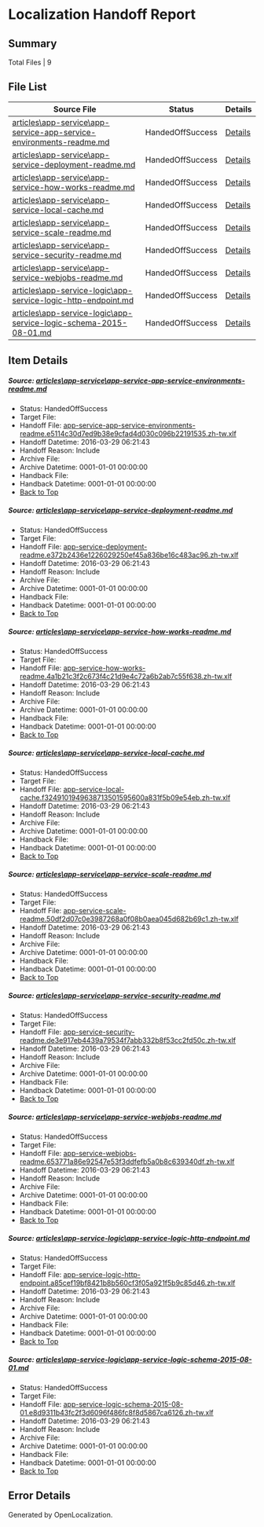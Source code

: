 # <a name='report-top'></a> Localization Handoff Report

## Summary
 Total Files | 9

## File List
 Source File | Status | Details 
 ----------- | ------ | ------- 
 [articles\app-service\app-service-app-service-environments-readme.md](https://github.com/OpenLocalizationOrg/hyperV/blob/c8ca72bbb3543be9ef16a2898293a20e43b99e5d/articles/app-service/app-service-app-service-environments-readme.md) | HandedOffSuccess | [Details](#9298667d8fb79a6c4291a6d2a29ae33226084ac3575)
 [articles\app-service\app-service-deployment-readme.md](https://github.com/OpenLocalizationOrg/hyperV/blob/c8ca72bbb3543be9ef16a2898293a20e43b99e5d/articles/app-service/app-service-deployment-readme.md) | HandedOffSuccess | [Details](#c9883d73b1c5989834e83ba7a2ca793cfd4ef042577)
 [articles\app-service\app-service-how-works-readme.md](https://github.com/OpenLocalizationOrg/hyperV/blob/c8ca72bbb3543be9ef16a2898293a20e43b99e5d/articles/app-service/app-service-how-works-readme.md) | HandedOffSuccess | [Details](#7baf00cc3cd5f8c78686d7b20f502935e85c85eb579)
 [articles\app-service\app-service-local-cache.md](https://github.com/OpenLocalizationOrg/hyperV/blob/c8ca72bbb3543be9ef16a2898293a20e43b99e5d/articles/app-service/app-service-local-cache.md) | HandedOffSuccess | [Details](#21a18a6b32e445929885e6db10c04945abaae257580)
 [articles\app-service\app-service-scale-readme.md](https://github.com/OpenLocalizationOrg/hyperV/blob/c8ca72bbb3543be9ef16a2898293a20e43b99e5d/articles/app-service/app-service-scale-readme.md) | HandedOffSuccess | [Details](#f3280ab1b881262635ce6b561df186bd48c5a41b582)
 [articles\app-service\app-service-security-readme.md](https://github.com/OpenLocalizationOrg/hyperV/blob/c8ca72bbb3543be9ef16a2898293a20e43b99e5d/articles/app-service/app-service-security-readme.md) | HandedOffSuccess | [Details](#de2ec0be5d153075a45bd4f7881c5bb387fb1551584)
 [articles\app-service\app-service-webjobs-readme.md](https://github.com/OpenLocalizationOrg/hyperV/blob/c8ca72bbb3543be9ef16a2898293a20e43b99e5d/articles/app-service/app-service-webjobs-readme.md) | HandedOffSuccess | [Details](#8004437ca93e7f6a22ad26c8d68a60889c8bd417586)
 [articles\app-service-logic\app-service-logic-http-endpoint.md](https://github.com/OpenLocalizationOrg/hyperV/blob/c8ca72bbb3543be9ef16a2898293a20e43b99e5d/articles/app-service-logic/app-service-logic-http-endpoint.md) | HandedOffSuccess | [Details](#d11f30426f7843d73e64c81e731710ae02c639d1515)
 [articles\app-service-logic\app-service-logic-schema-2015-08-01.md](https://github.com/OpenLocalizationOrg/hyperV/blob/c8ca72bbb3543be9ef16a2898293a20e43b99e5d/articles/app-service-logic/app-service-logic-schema-2015-08-01.md) | HandedOffSuccess | [Details](#92b98c1b94b63cb201bbf29a5cb99dff4ec02aa2522)

## Item Details
##### <a name='9298667d8fb79a6c4291a6d2a29ae33226084ac3575'></a> Source: [articles\app-service\app-service-app-service-environments-readme.md](https://github.com/OpenLocalizationOrg/hyperV/blob/c8ca72bbb3543be9ef16a2898293a20e43b99e5d/articles/app-service/app-service-app-service-environments-readme.md)
* Status: HandedOffSuccess
* Target File: 
* Handoff File: [app-service-app-service-environments-readme.e5114c30d7ed9b38e9cfad4d030c096b22191535.zh-tw.xlf](https://github.com/OpenLocalizationOrg/olhandoff/blob/768eaef2c93b8100dcde5d4d9e0d50e7978aa94f/ol-handoff/OpenLocalizationOrg/hyperV.zh-tw/master/acomdc_nonhi/app-service-app-service-environments-readme.e5114c30d7ed9b38e9cfad4d030c096b22191535.zh-tw.xlf)
* Handoff Datetime: 2016-03-29 06:21:43
* Handoff Reason: Include
* Archive File: 
* Archive Datetime: 0001-01-01 00:00:00
* Handback File: 
* Handback Datetime: 0001-01-01 00:00:00
* [Back to Top](#report-top)

##### <a name='c9883d73b1c5989834e83ba7a2ca793cfd4ef042577'></a> Source: [articles\app-service\app-service-deployment-readme.md](https://github.com/OpenLocalizationOrg/hyperV/blob/c8ca72bbb3543be9ef16a2898293a20e43b99e5d/articles/app-service/app-service-deployment-readme.md)
* Status: HandedOffSuccess
* Target File: 
* Handoff File: [app-service-deployment-readme.e372b2436e1226029250ef45a836be16c483ac96.zh-tw.xlf](https://github.com/OpenLocalizationOrg/olhandoff/blob/768eaef2c93b8100dcde5d4d9e0d50e7978aa94f/ol-handoff/OpenLocalizationOrg/hyperV.zh-tw/master/acomdc_nonhi/app-service-deployment-readme.e372b2436e1226029250ef45a836be16c483ac96.zh-tw.xlf)
* Handoff Datetime: 2016-03-29 06:21:43
* Handoff Reason: Include
* Archive File: 
* Archive Datetime: 0001-01-01 00:00:00
* Handback File: 
* Handback Datetime: 0001-01-01 00:00:00
* [Back to Top](#report-top)

##### <a name='7baf00cc3cd5f8c78686d7b20f502935e85c85eb579'></a> Source: [articles\app-service\app-service-how-works-readme.md](https://github.com/OpenLocalizationOrg/hyperV/blob/c8ca72bbb3543be9ef16a2898293a20e43b99e5d/articles/app-service/app-service-how-works-readme.md)
* Status: HandedOffSuccess
* Target File: 
* Handoff File: [app-service-how-works-readme.4a1b21c3f2c673f4c21d9e4c72a6b2ab7c55f638.zh-tw.xlf](https://github.com/OpenLocalizationOrg/olhandoff/blob/768eaef2c93b8100dcde5d4d9e0d50e7978aa94f/ol-handoff/OpenLocalizationOrg/hyperV.zh-tw/master/acomdc_hi/app-service-how-works-readme.4a1b21c3f2c673f4c21d9e4c72a6b2ab7c55f638.zh-tw.xlf)
* Handoff Datetime: 2016-03-29 06:21:43
* Handoff Reason: Include
* Archive File: 
* Archive Datetime: 0001-01-01 00:00:00
* Handback File: 
* Handback Datetime: 0001-01-01 00:00:00
* [Back to Top](#report-top)

##### <a name='21a18a6b32e445929885e6db10c04945abaae257580'></a> Source: [articles\app-service\app-service-local-cache.md](https://github.com/OpenLocalizationOrg/hyperV/blob/c8ca72bbb3543be9ef16a2898293a20e43b99e5d/articles/app-service/app-service-local-cache.md)
* Status: HandedOffSuccess
* Target File: 
* Handoff File: [app-service-local-cache.f3249101949638713501595600a831f5b09e54eb.zh-tw.xlf](https://github.com/OpenLocalizationOrg/olhandoff/blob/768eaef2c93b8100dcde5d4d9e0d50e7978aa94f/ol-handoff/OpenLocalizationOrg/hyperV.zh-tw/master/acomdc_nonhi/app-service-local-cache.f3249101949638713501595600a831f5b09e54eb.zh-tw.xlf)
* Handoff Datetime: 2016-03-29 06:21:43
* Handoff Reason: Include
* Archive File: 
* Archive Datetime: 0001-01-01 00:00:00
* Handback File: 
* Handback Datetime: 0001-01-01 00:00:00
* [Back to Top](#report-top)

##### <a name='f3280ab1b881262635ce6b561df186bd48c5a41b582'></a> Source: [articles\app-service\app-service-scale-readme.md](https://github.com/OpenLocalizationOrg/hyperV/blob/c8ca72bbb3543be9ef16a2898293a20e43b99e5d/articles/app-service/app-service-scale-readme.md)
* Status: HandedOffSuccess
* Target File: 
* Handoff File: [app-service-scale-readme.50df2d07c0e3987268a0f08b0aea045d682b69c1.zh-tw.xlf](https://github.com/OpenLocalizationOrg/olhandoff/blob/768eaef2c93b8100dcde5d4d9e0d50e7978aa94f/ol-handoff/OpenLocalizationOrg/hyperV.zh-tw/master/acomdc_nonhi/app-service-scale-readme.50df2d07c0e3987268a0f08b0aea045d682b69c1.zh-tw.xlf)
* Handoff Datetime: 2016-03-29 06:21:43
* Handoff Reason: Include
* Archive File: 
* Archive Datetime: 0001-01-01 00:00:00
* Handback File: 
* Handback Datetime: 0001-01-01 00:00:00
* [Back to Top](#report-top)

##### <a name='de2ec0be5d153075a45bd4f7881c5bb387fb1551584'></a> Source: [articles\app-service\app-service-security-readme.md](https://github.com/OpenLocalizationOrg/hyperV/blob/c8ca72bbb3543be9ef16a2898293a20e43b99e5d/articles/app-service/app-service-security-readme.md)
* Status: HandedOffSuccess
* Target File: 
* Handoff File: [app-service-security-readme.de3e917eb4439a79534f7abb332b8f53cc2fd50c.zh-tw.xlf](https://github.com/OpenLocalizationOrg/olhandoff/blob/768eaef2c93b8100dcde5d4d9e0d50e7978aa94f/ol-handoff/OpenLocalizationOrg/hyperV.zh-tw/master/acomdc_nonhi/app-service-security-readme.de3e917eb4439a79534f7abb332b8f53cc2fd50c.zh-tw.xlf)
* Handoff Datetime: 2016-03-29 06:21:43
* Handoff Reason: Include
* Archive File: 
* Archive Datetime: 0001-01-01 00:00:00
* Handback File: 
* Handback Datetime: 0001-01-01 00:00:00
* [Back to Top](#report-top)

##### <a name='8004437ca93e7f6a22ad26c8d68a60889c8bd417586'></a> Source: [articles\app-service\app-service-webjobs-readme.md](https://github.com/OpenLocalizationOrg/hyperV/blob/c8ca72bbb3543be9ef16a2898293a20e43b99e5d/articles/app-service/app-service-webjobs-readme.md)
* Status: HandedOffSuccess
* Target File: 
* Handoff File: [app-service-webjobs-readme.653771a86e92547e53f3ddfefb5a0b8c639340df.zh-tw.xlf](https://github.com/OpenLocalizationOrg/olhandoff/blob/768eaef2c93b8100dcde5d4d9e0d50e7978aa94f/ol-handoff/OpenLocalizationOrg/hyperV.zh-tw/master/acomdc_nonhi/app-service-webjobs-readme.653771a86e92547e53f3ddfefb5a0b8c639340df.zh-tw.xlf)
* Handoff Datetime: 2016-03-29 06:21:43
* Handoff Reason: Include
* Archive File: 
* Archive Datetime: 0001-01-01 00:00:00
* Handback File: 
* Handback Datetime: 0001-01-01 00:00:00
* [Back to Top](#report-top)

##### <a name='d11f30426f7843d73e64c81e731710ae02c639d1515'></a> Source: [articles\app-service-logic\app-service-logic-http-endpoint.md](https://github.com/OpenLocalizationOrg/hyperV/blob/c8ca72bbb3543be9ef16a2898293a20e43b99e5d/articles/app-service-logic/app-service-logic-http-endpoint.md)
* Status: HandedOffSuccess
* Target File: 
* Handoff File: [app-service-logic-http-endpoint.a85cef19bf8421b8b560cf3f05a921f5b9c85d46.zh-tw.xlf](https://github.com/OpenLocalizationOrg/olhandoff/blob/768eaef2c93b8100dcde5d4d9e0d50e7978aa94f/ol-handoff/OpenLocalizationOrg/hyperV.zh-tw/master/acomdc_nonhi/app-service-logic-http-endpoint.a85cef19bf8421b8b560cf3f05a921f5b9c85d46.zh-tw.xlf)
* Handoff Datetime: 2016-03-29 06:21:43
* Handoff Reason: Include
* Archive File: 
* Archive Datetime: 0001-01-01 00:00:00
* Handback File: 
* Handback Datetime: 0001-01-01 00:00:00
* [Back to Top](#report-top)

##### <a name='92b98c1b94b63cb201bbf29a5cb99dff4ec02aa2522'></a> Source: [articles\app-service-logic\app-service-logic-schema-2015-08-01.md](https://github.com/OpenLocalizationOrg/hyperV/blob/c8ca72bbb3543be9ef16a2898293a20e43b99e5d/articles/app-service-logic/app-service-logic-schema-2015-08-01.md)
* Status: HandedOffSuccess
* Target File: 
* Handoff File: [app-service-logic-schema-2015-08-01.e8d9311b43fc2f3d6096f486fc8f8d5867ca6126.zh-tw.xlf](https://github.com/OpenLocalizationOrg/olhandoff/blob/768eaef2c93b8100dcde5d4d9e0d50e7978aa94f/ol-handoff/OpenLocalizationOrg/hyperV.zh-tw/master/acomdc_nonhi/app-service-logic-schema-2015-08-01.e8d9311b43fc2f3d6096f486fc8f8d5867ca6126.zh-tw.xlf)
* Handoff Datetime: 2016-03-29 06:21:43
* Handoff Reason: Include
* Archive File: 
* Archive Datetime: 0001-01-01 00:00:00
* Handback File: 
* Handback Datetime: 0001-01-01 00:00:00
* [Back to Top](#report-top)


## Error Details

Generated by OpenLocalization.
